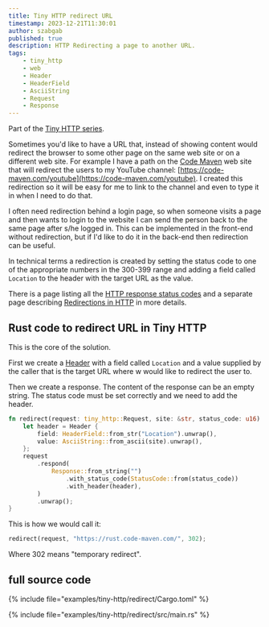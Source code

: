 ```yaml
---
title: Tiny HTTP redirect URL
timestamp: 2023-12-21T11:30:01
author: szabgab
published: true
description: HTTP Redirecting a page to another URL.
tags:
    - tiny_http
    - web
    - Header
    - HeaderField
    - AsciiString
    - Request
    - Response
---
```


Part of the [Tiny HTTP series](/tiny-http).

Sometimes you'd like to have a URL that, instead of showing content would redirect the browser to some other page on the same web site or
on a different web site. For example I have a path on the [Code Maven](https://code-maven.com/) web site that will redirect the users to
my YouTube channel: [https://code-maven.com/youtube](https://code-maven.com/youtube). I created this redirection so it will be easy for me
to link to the channel and even to type it in when I need to do that.

I often need redirection behind a login page, so when someone visits a page and then wants to login to the website I can send the person
back to the same page after s/he logged in. This can be implemented in the front-end without redirection, but if I'd like to do it in the
back-end then redirection can be useful.

In technical terms a redirection is created by setting the status code to one of the appropriate numbers in the 300-399 range
and adding a field called `Location` to the header with the target URL as the value.

There is a page listing all the [HTTP response status codes](https://developer.mozilla.org/en-US/docs/Web/HTTP/Status)
and a separate page describing [Redirections in HTTP](https://developer.mozilla.org/en-US/docs/Web/HTTP/Redirections) in more details.


## Rust code to redirect URL in Tiny HTTP

This is the core of the solution.

First we create a [Header](https://docs.rs/tiny_http/latest/tiny_http/struct.Header.html) with a field
called `Location` and a value supplied by the caller that is the target URL  where w would like to redirect the user to.

Then we create a response. The content of the response can be an empty string. The status code must be set correctly
and we need to add the header.

```rust
fn redirect(request: tiny_http::Request, site: &str, status_code: u16) {
    let header = Header {
        field: HeaderField::from_str("Location").unwrap(),
        value: AsciiString::from_ascii(site).unwrap(),
    };
    request
        .respond(
            Response::from_string("")
                .with_status_code(StatusCode::from(status_code))
                .with_header(header),
        )
        .unwrap();
}
```

This is how we would call it:

```rust
redirect(request, "https://rust.code-maven.com/", 302);
```

Where 302 means "temporary redirect".

## full source code

{% include file="examples/tiny-http/redirect/Cargo.toml" %}

{% include file="examples/tiny-http/redirect/src/main.rs" %}


